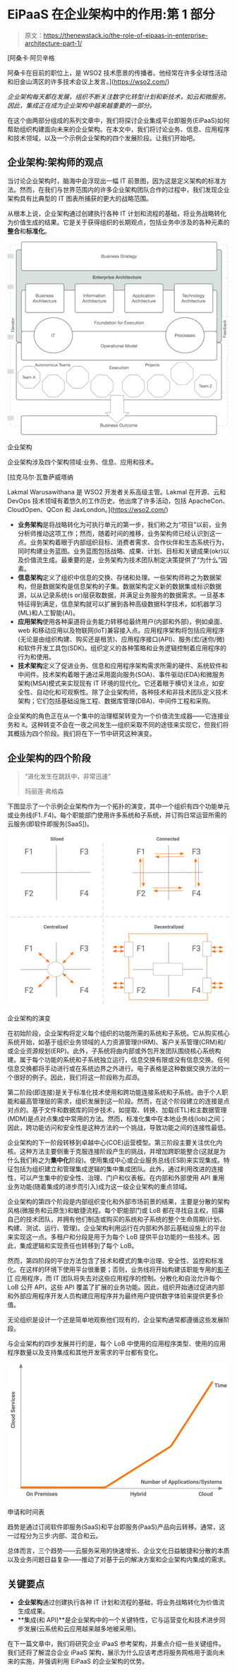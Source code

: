 # EiPaaS 在企业架构中的作用:第 1 部分

> 原文：<https://thenewstack.io/the-role-of-eipaas-in-enterprise-architecture-part-1/>

[](https://wso2.com/)

 [阿桑卡·阿贝辛格

阿桑卡在目前的职位上，是 WSO2 技术愿景的传播者。他经常在许多全球性活动和旧金山湾区的许多技术会议上发言。](https://wso2.com/) [](https://wso2.com/)

*企业架构每天都在发展，组织不断关注数字化转型计划和新技术，如云和微服务。因此，集成正在成为企业架构中越来越重要的一部分。*

在这个由两部分组成的系列文章中，我们将探讨企业集成平台即服务(EiPaaS)如何帮助组织构建面向未来的企业架构。在本文中，我们将讨论业务、信息、应用程序和技术领域，以及一个示例企业架构的四个发展阶段。让我们开始吧。

## 企业架构:架构师的观点

当讨论企业架构时，脑海中会浮现出一幅 IT 前景图，因为这是定义架构的标准方法。然而，在我们与世界范围内的许多企业架构团队合作的过程中，我们发现企业架构具有比典型的 IT 图表所捕获的更大的战略范围。

从根本上说，企业架构通过创建执行各种 IT 计划和流程的基础，将业务战略转化为价值生成的结果。它是关于获得组织的长期观点，包括业务中涉及的各种元素的**整合**和**标准化**。

![](img/4e7857d7893d281b5163301d14901792.png)

企业架构

企业架构涉及四个架构领域:业务、信息、应用和技术。

 [拉克马尔·瓦鲁萨威塔纳

Lakmal Warusawithana 是 WSO2 开发者关系高级主管。Lakmal 在开源、云和 DevOps 技术领域有着悠久的工作历史。他出席了许多活动，包括 ApacheCon、CloudOpen、QCon 和 JaxLondon。](https://wso2.com/) 

*   **业务架构**是将战略转化为可执行单元的第一步，我们称之为“项目”以前，业务分析师推动这项工作；然而，随着时间的推移，业务架构师已经认识到这一点。业务架构着眼于内部组织目标、消费者需求、合作伙伴和生态系统行为，同时构建业务蓝图。业务蓝图包括战略、成果、计划、目标和关键成果(okr)以及价值流生成。最重要的是，业务架构为技术团队制定决策提供了“为什么”因素。
*   **信息架构**定义了组织中信息的交换、存储和处理。一些架构师称之为数据架构，但是数据架构是信息架构的子集。数据架构定义新的数据集或标识数据源，以从记录系统(s or)层获取数据，并满足业务服务的数据需求。一旦基本特征得到满足，信息架构就可以扩展到各种高级数据科学技术，如机器学习(ML)和人工智能(AI)。
*   **应用架构**使用各种渠道将业务能力转移给最终用户(内部和外部)，例如桌面、web 和移动应用以及物联网(IoT)兼容接入点。应用程序架构将包括应用程序(无论是由组织构建、购买还是租赁)、应用程序接口(API)、服务(宏/迷你/微)和软件开发工具包(SDK)。组织定义的各种策略和业务逻辑控制着应用程序的行为和使用。
*   **技术架构**定义了促进业务、信息和应用程序架构需求所需的硬件、系统软件和中间件。技术架构着眼于通过采用面向服务(SOA)、事件驱动(EDA)和微服务架构(MSA)模式来实现现有 IT 环境的现代化。它还着眼于横切关注点，如安全性、自动化和可观察性。除了企业架构师，各种技术和非技术团队定义技术架构；它们包括基础设施工程、数据库管理(DBA)、中间件工程和采购。

企业架构的角色正在从一个集中的治理框架转变为一个价值流生成器——它连接业务和 it。这种转变不会在一夜之间发生—组织采取不同的途径来实现它，但我们将其概括为四个阶段。我们将在下一节中研究这种演变。

## 企业架构的四个阶段

> “进化发生在跳跃中，非常迅速”
> 
> 玛丽莲·弗格森

下图显示了一个示例企业架构作为一个拓扑的演变，其中一个组织有四个功能单元或业务线(F1..F4)。每个职能部门使用许多系统和子系统，并订购日常运营所需的云服务(即软件即服务[SaaS])。

![](img/f10b181bcefd51d0aef503a9d1ac4015.png)

企业架构的演变

在初始阶段，企业架构将定义每个组织的功能所需的系统和子系统。它从购买核心系统开始，如基于组织业务领域的人力资源管理(HRM)、客户关系管理(CRM)和/或企业资源规划(ERP)。此外，子系统将由内部或外包开发团队围绕核心系统构建。属于每个功能的系统和子系统独立运行，信息交换有限或没有信息交换。任何信息交换都将手动进行或在系统边界之外进行。电子表格是这种数据交换方法的一个很好的例子。因此，我们将这一阶段称为*孤岛*。

第二阶段(即连接)是关于标准化技术使用和跨功能连接系统和子系统。由于个人职能和最高管理层的需求，组织发展到这一阶段。然而，在这个阶段建立的连接是点对点的。基于文件和数据库的同步技术，如提取、转换、加载(ETL)和主数据管理(MDM)是点对点集成中常用的方法。然而，标准化集中在本地业务线(lob)之间；因此，跨功能访问和安全性是这种方法的一个挑战，导致功能之间的连接性最低。

企业架构的下一阶段转移到卓越中心(COE)运营模型。第三阶段主要关注优化内核。这种方法主要侧重于克服连接阶段产生的挑战，并增加跨职能整合(这就是为什么我们称之为**集中化**阶段)。使用集成中心或企业服务总线(ESB)来实现集成。特征包括为组织建立和管理集成逻辑的集中集成团队。此外，通过利用改进的连接性，可以产生集中的安全性、治理、门户和仪表板。在内部和外部使用 API 重用业务功能(随着集成的进步而引入)成为这一级企业架构的重点领域。

企业架构的第四个阶段是内部组织变化和外部市场前景的结果，主要是分散的架构风格(微服务和云原生)和敏捷流程。每个职能部门或 LoB 都在寻找自主权，招募自己的技术团队，并拥有他们制造或购买的系统和子系统的整个生命周期(计划、构建、测试、运行、管理)。企业架构利用运行在内部和外部云基础设施上的平台来实现这一点。多租户和分段是用于为每个 LoB 提供平台功能的一些技术。因此，集成逻辑和实现责任也转移到了每个 LoB。

然而，第四阶段的平台方法包含了技术和模式的集中治理、安全性、监控和标准化。在这样的环境下使用平台很重要；否则，业务线将开始构建该职能专用的[影子 IT](https://en.wikipedia.org/wiki/Shadow_IT) 应用程序，而 IT 团队将失去对这些应用程序的控制。分散化和自治允许每个 LoB 公开 API，这些 API 覆盖了扩展的业务功能。因此，组织开始通过促进内部和外部应用程序开发人员构建应用程序并为最终用户提供数字体验来提供更多价值。

无论组织是设计一个还是简单地观察他们现有的，企业架构通常都遵循这些发展阶段。

与企业架构的四步发展并行的是，每个 LoB 中使用的应用程序类型、使用的应用程序数量以及支持集成和其他开发需求的平台都有变化。

![](img/ce80c323311e2db7477d5eaf526809d8.png)

申请和时间表

趋势是通过订阅软件即服务(SaaS)和平台即服务(PaaS)产品向云转移。通常，这一过程分为三步:内部、混合和云。

总体而言，三个趋势——云服务采用的快速增长、企业文化日益敏捷和分散的本质以及业务问题日益复杂——推动了对基于云的解决方案和企业架构内集成的需求。

## 关键要点

*   **企业架构**通过创建执行各种 IT 计划和流程的基础，将业务战略转化为价值流生成成果。
*   **集成(和 API)**是企业架构中的一个关键特性，它与运营变化和技术进步同步发展(云系统和云应用越来越多地被采用)。

在下一篇文章中，我们将研究企业 iPaaS 参考架构，并重点介绍一些关键组件。我们还将了解混合企业 iPaaS 架构，展示为什么应该考虑将服务网格用于面向未来的实施，并强调利用 EiPaaS 的企业架构的优势。

<svg xmlns:xlink="http://www.w3.org/1999/xlink" viewBox="0 0 68 31" version="1.1"><title>Group</title> <desc>Created with Sketch.</desc></svg>